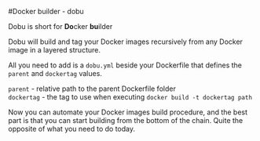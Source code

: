 #Docker builder - dobu

Dobu is short for **Do**cker **bu**ilder

Dobu will build and tag your Docker images recursively from any Docker image in a layered structure.

All you need to add is a `dobu.yml` beside your Dockerfile that defines the `parent` and `dockertag` values.

`parent` - relative path to the parent Dockerfile folder  
`dockertag` - the tag to use when executing `docker build -t dockertag path`

Now you can automate your Docker images build procedure, and the best part is that you can start building from the bottom of the chain. Quite the opposite of what you need to do today.

